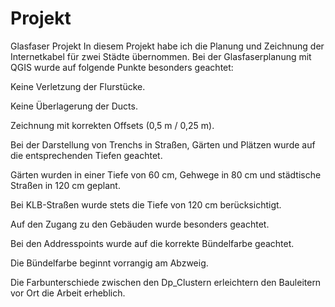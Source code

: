 # Projekt
Glasfaser Projekt
In diesem Projekt habe ich die Planung und Zeichnung der Internetkabel für zwei Städte übernommen. Bei der Glasfaserplanung mit QGIS wurde auf folgende Punkte besonders geachtet:

Keine Verletzung der Flurstücke.

Keine Überlagerung der Ducts.

Zeichnung mit korrekten Offsets (0,5 m / 0,25 m).

Bei der Darstellung von Trenchs in Straßen, Gärten und Plätzen wurde auf die entsprechenden Tiefen geachtet.

Gärten wurden in einer Tiefe von 60 cm, Gehwege in 80 cm und städtische Straßen in 120 cm geplant.

Bei KLB-Straßen wurde stets die Tiefe von 120 cm berücksichtigt.

Auf den Zugang zu den Gebäuden wurde besonders geachtet.

Bei den Addresspoints wurde auf die korrekte Bündelfarbe geachtet.

Die Bündelfarbe beginnt vorrangig am Abzweig.

Die Farbunterschiede zwischen den Dp_Clustern erleichtern den Bauleitern vor Ort die Arbeit erheblich.
